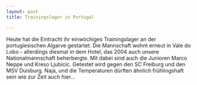 ```yaml
---
layout: post
title: Trainingslager in Portugal

---
```


Heute hat die Eintracht ihr einwöchiges Trainingslager an der portugiesischen Algarve gestartet. Die Mannschaft wohnt erneut in Vale do Lobo - allerdings diesmal in dem Hotel, das 2004 auch unsere Nationalmannschaft beherbergte. Mit dabei sind auch die Junioren Marco Neppe und Kreso Ljubicic. Getestet wird gegen den SC Freiburg und den MSV Duisburg. Naja, und die Temperaturen dürften ähnlich frühlingshaft sein wie zur Zeit auch hier...


